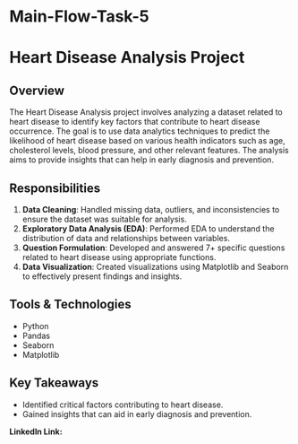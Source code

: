 # Main-Flow-Task-5
# Heart Disease Analysis Project

## Overview
The Heart Disease Analysis project involves analyzing a dataset related to heart disease to identify key factors that contribute to heart disease occurrence. The goal is to use data analytics techniques to predict the likelihood of heart disease based on various health indicators such as age, cholesterol levels, blood pressure, and other relevant features. The analysis aims to provide insights that can help in early diagnosis and prevention.

## Responsibilities
1. **Data Cleaning**: Handled missing data, outliers, and inconsistencies to ensure the dataset was suitable for analysis.
2. **Exploratory Data Analysis (EDA)**: Performed EDA to understand the distribution of data and relationships between variables.
3. **Question Formulation**: Developed and answered 7+ specific questions related to heart disease using appropriate functions.
4. **Data Visualization**: Created visualizations using Matplotlib and Seaborn to effectively present findings and insights.

## Tools & Technologies
- Python
- Pandas
- Seaborn
- Matplotlib

## Key Takeaways
- Identified critical factors contributing to heart disease.
- Gained insights that can aid in early diagnosis and prevention.

**LinkedIn Link:** 
